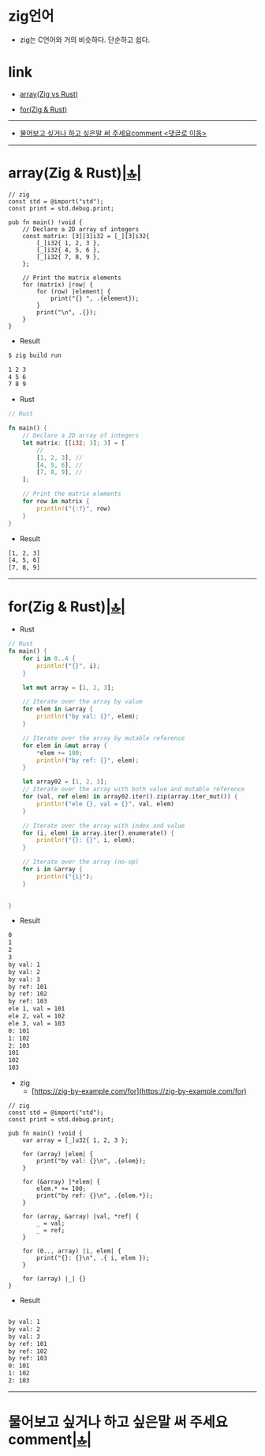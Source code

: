 # zig언어
- zig는 C언어와 거의 비슷하다.  단순하고 쉽다.


# link

- [array(Zig vs Rust)](#arrayzig--rust)

- [for(Zig & Rust)](#forzig--rust)

<hr />

- [물어보고 싶거나 하고 싶은말 써 주세요comment <댓글로 이동>](#comment)

<hr />

# array(Zig & Rust)[|🔝|](#link)


```zig
// zig
const std = @import("std");
const print = std.debug.print;

pub fn main() !void {
    // Declare a 2D array of integers
    const matrix: [3][3]i32 = [_][3]i32{
        [_]i32{ 1, 2, 3 },
        [_]i32{ 4, 5, 6 },
        [_]i32{ 7, 8, 9 },
    };

    // Print the matrix elements
    for (matrix) |row| {
        for (row) |element| {
            print("{} ", .{element});
        }
        print("\n", .{});
    }
}
```

- Result

```bash
$ zig build run

1 2 3
4 5 6
7 8 9

```

- Rust

```rust
// Rust

fn main() {
    // Declare a 2D array of integers
    let matrix: [[i32; 3]; 3] = [
        //
        [1, 2, 3], //
        [4, 5, 6], //
        [7, 8, 9], //
    ];

    // Print the matrix elements
    for row in matrix {
        println!("{:?}", row)
    }
}
```

- Result

```bash
[1, 2, 3]
[4, 5, 6]
[7, 8, 9]
```


<hr />


# for(Zig & Rust)[|🔝|](#link)


- Rust

```rust
// Rust
fn main() {
    for i in 0..4 {
        println!("{}", i);
    }

    let mut array = [1, 2, 3];

    // Iterate over the array by value
    for elem in &array {
        println!("by val: {}", elem);
    }

    // Iterate over the array by mutable reference
    for elem in &mut array {
        *elem += 100;
        println!("by ref: {}", elem);
    }

    let array02 = [1, 2, 3];
    // Iterate over the array with both value and mutable reference
    for (val, ref elem) in array02.iter().zip(array.iter_mut()) {
        println!("ele {}, val = {}", val, elem)
    }

    // Iterate over the array with index and value
    for (i, elem) in array.iter().enumerate() {
        println!("{}: {}", i, elem);
    }

    // Iterate over the array (no-op)
    for i in &array {
        println!("{i}");
    }

    
}
```

- Result

```bash
0
1
2
3
by val: 1
by val: 2
by val: 3
by ref: 101
by ref: 102
by ref: 103
ele 1, val = 101
ele 2, val = 102
ele 3, val = 103
0: 101
1: 102
2: 103
101
102
103
```


- zig
  - [https://zig-by-example.com/for](https://zig-by-example.com/for)

```zig
// zig
const std = @import("std");
const print = std.debug.print;

pub fn main() !void {
    var array = [_]u32{ 1, 2, 3 };

    for (array) |elem| {
        print("by val: {}\n", .{elem});
    }

    for (&array) |*elem| {
        elem.* += 100;
        print("by ref: {}\n", .{elem.*});
    }

    for (array, &array) |val, *ref| {
        _ = val;
        _ = ref;
    }

    for (0.., array) |i, elem| {
        print("{}: {}\n", .{ i, elem });
    }

    for (array) |_| {}
}
```

- Result

```bash

by val: 1
by val: 2
by val: 3
by ref: 101
by ref: 102
by ref: 103
0: 101
1: 102
2: 103
```

<hr />

<h1 id="comment">물어보고 싶거나 하고 싶은말 써 주세요comment<a href="#link">|🔝|</a></h1>

<script src="https://utteranc.es/client.js" repo="YoungHaKim7/blog_comments_bot" issue-term="url"
    theme="github-light" crossorigin="anonymous" async>
</script>


